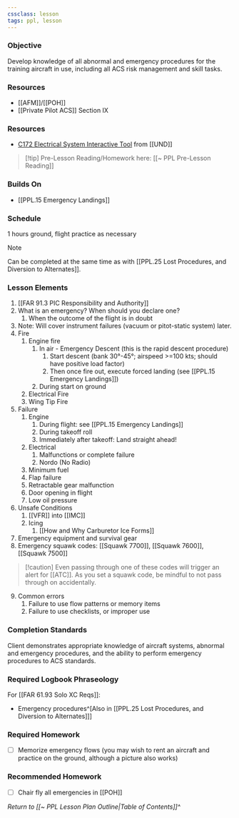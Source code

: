 ```yaml
---
cssclass: lesson
tags: ppl, lesson
---
```


### Objective
Develop knowledge of all abnormal and emergency procedures for the training aircraft in use, including all ACS risk management and skill tasks.

### Resources
- [[AFM]]/[[POH]]
- [[Private Pilot ACS]] Section IX

### Resources
- [C172 Electrical System Interactive Tool](http://avitmedia.aero.und.edu/c172sElectrical/index.html) from [[UND]]

> [!tip] Pre-Lesson Reading/Homework here: [[~ PPL Pre-Lesson Reading]]

### Builds On
- [[PPL.15 Emergency Landings]]

### Schedule
1 hours ground, flight practice as necessary

> [!note] 
> Can be completed at the same time as with [[PPL.25 Lost Procedures, and Diversion to Alternates]].

### Lesson Elements
1. [[FAR 91.3 PIC Responsibility and Authority]]
3. What is an emergency? When should you declare one?
	1. When the outcome of the flight is in doubt
4. Note: Will cover instrument failures (vacuum or pitot-static system) later.
5. Fire
	1. Engine fire
		1. In air - Emergency Descent (this is the rapid descent procedure)
			1. Start descent (bank 30°-45°; airspeed >=100 kts; should have positive load factor)
			2. Then once fire out, execute forced landing (see [[PPL.15 Emergency Landings]])
		2. During start on ground
	2. Electrical Fire
	3. Wing Tip Fire
6. Failure
	1. Engine
		1. During flight: see [[PPL.15 Emergency Landings]]
		2. During takeoff roll
		3. Immediately after takeoff: Land straight ahead!
	2. Electrical
		1. Malfunctions or complete failure
		2. Nordo (No Radio)
	3. Minimum fuel
	4. Flap failure
	5. Retractable gear malfunction
	6. Door opening in flight
	7. Low oil pressure
7. Unsafe Conditions
	1. [[VFR]] into [[IMC]]
	2. Icing
		1. [[How and Why Carburetor Ice Forms]]
8. Emergency equipment and survival gear
9. Emergency squawk codes: [[Squawk 7700]], [[Squawk 7600]], [[Squawk 7500]]
> [!caution] Even passing through one of these codes will trigger an alert for [[ATC]]. As you set a squawk code, be mindful to not pass through on accidentally.
9. Common errors
	1. Failure to use flow patterns or memory items
	2. Failure to use checklists, or improper use

### Completion Standards
Client demonstrates appropriate knowledge of aircraft systems, abnormal and emergency procedures, and the ability to perform emergency procedures to ACS standards.

### Required Logbook Phraseology
For [[FAR 61.93 Solo XC Reqs]]:
- Emergency procedures^[Also in [[PPL.25 Lost Procedures, and Diversion to Alternates]]]

### Required Homework
- [ ] Memorize emergency flows (you may wish to rent an aircraft and practice on the ground, although a picture also works)

### Recommended Homework
- [ ] Chair fly all emergencies in [[POH]]

*Return to [[~ PPL Lesson Plan Outline|Table of Contents]]^*